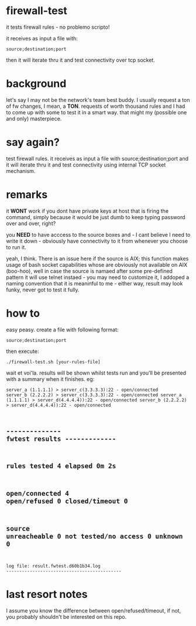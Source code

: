 # firewall-test

it tests firewall rules - no problemo scripto!

it receives as input a file with:

<code>source;destination;port</code>

then it will iterate thru it and test connectivity over tcp socket.

# background

let's say I may not be the network's team best buddy. I usually request a ton of fw changes, I mean, a <b>TON</b>. requests of worth thousand rules and I had to come up with some to test it in a smart way. that might my (possible one and only) masterpiece.

# say again?

test firewall rules. it receives as input a file with source;destination;port and it will iterate thru it and test connectivity using internal TCP socket mechanism.

# remarks

it <b>WONT</b> work if you dont have private keys at host that is firing the command, simply because it would be just dumb to keep typing password over and over, right? 

you <b>NEED</b> to have acccess to the source boxes and - I cant believe I need to write it down - obviously have connectivity to it from whenever you choose to run it. 

yeah, I think. There is an issue here if the source is AIX; this function makes usage of bash socket capabilities whose are obviously not available on AIX (boo-hoo), well in case the source is namaed after some pre-defined pattern it will use telnet instaed - you may need to customize it, I addoped a naming convention that it is meaninful to me - either way, result may look funky, never got to test it fully.

# how to

easy peasy. create a file with following format:

<code>source;destination;port</code>

then execute:

<code>./firewall-test.sh [your-rules-file]</code>

wait et voi'la. results will be shown whilst tests run and you'll be presented with a summary when it finishes. eg:

<code>server_a (1.1.1.1) > server_c(3.3.3.3):22 - open/connected
server_b (2.2.2.2) > server_c(3.3.3.3):22 - open/connected
server_a (1.1.1.1) > server_d(4.4.4.4)):22 - open/connected
server_b (2.2.2.2) > server_d(4.4.4.4)):22 - open/connected

-------------- fwtest  results -------------
--------------------------------------------
rules tested              4
elapsed                   0m 2s
--------------------------------------------
open/connected            4
open/refused              0
closed/timeout            0
--------------------------------------------
source unreacheable       0
not tested/no access      0
unknown                   0
--------------------------------------------
log file: result.fwtest.d60b1b34.log
--------------------------------------------</code>

# last resort notes

I assume you know the difference between open/refused/timeout, if not, you probably shouldn't be interested on this repo. 
